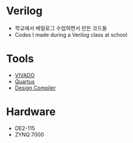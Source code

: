 # Verilog
- 학교에서 베릴로그 수업하면서 만든 코드들
- Codes I made during a Verilog class at school

# Tools
- [VIVADO](https://www.xilinx.com/products/design-tools/vivado.html)
- [Quartus](https://www.intel.co.kr/content/www/kr/ko/products/details/fpga/development-tools/quartus-prime.html)
- [Design Compiler](https://www.synopsys.com/implementation-and-signoff/rtl-synthesis-test/dc-ultra.html)

# Hardware
- DE2-115
- ZYNQ 7000
